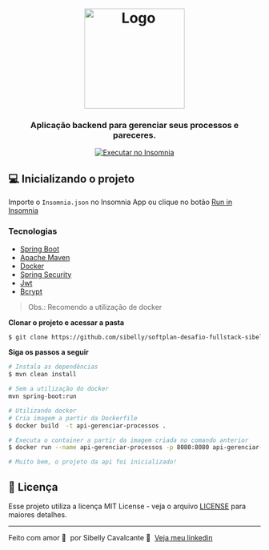 <h1 align="center">
  <img alt="Logo" src="https://www.softplan.com.br/wp-content/themes/softplan-2019/imagens/logo_versao_positiva.svg" width="200px">
</h1>

<h3 align="center">
  Aplicação backend para gerenciar seus processos e pareceres.
</h3>

<p id="insomniaButton" 
align="center">
  <a href="https://insomnia.rest/run/?label=ApiGerenciarProcessos%20-%20sibelly&uri=https%3A%2F%2Fraw.githubusercontent.com%2Fsibelly%2Fsoftplan-desafio-fullstack-sibelly-cavalcante%2Fmaster%2FInsomnia.json" target="_blank"><img src="https://insomnia.rest/images/run.svg" alt="Executar no Insomnia"></a>
</p>

## 💻 Inicializando o projeto

Importe o `Insomnia.json` no Insomnia App ou clique no botão [Run in Insomnia](#insomniaButton)

### Tecnologias

- [Spring Boot](https://spring.io/projects/spring-boot)
- [Apache Maven](https://maven.apache.org/)
- [Docker](https://www.docker.com/)
- [Spring Security](https://spring.io/projects/spring-security)
- [Jwt](https://jwt.io/)
- [Bcrypt](https://www.npmjs.com/package/bcrypt)

> Obs.: Recomendo a utilização de docker

**Clonar o projeto e acessar a pasta**

```bash
$ git clone https://github.com/sibelly/softplan-desafio-fullstack-sibelly-cavalcante.git && cd api-gerenciar-projetos
```

**Siga os passos a seguir**

```bash
# Instala as dependências
$ mvn clean install

# Sem a utilização do docker
mvn spring-boot:run

# Utilizando docker
# Cria imagem a partir da Dockerfile
$ docker build  -t api-gerenciar-processos . 

# Executa o container a partir da imagem criada no comando anterior
$ docker run --name api-gerenciar-processos -p 8080:8080 api-gerenciar-processos

# Muito bem, o projeto da api foi inicializado!
```
## 📝 Licença

Esse projeto utiliza a licença MIT License - veja o arquivo [LICENSE](LICENSE) para maiores detalhes.

---

Feito com amor 💜 &nbsp;por Sibelly Cavalcante 👋 &nbsp;[Veja meu linkedin](https://www.linkedin.com/in/sibelly-cavalcante/)